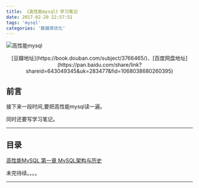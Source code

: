 ```yaml
---
title: 《高性能mysql》学习笔记
date: 2017-02-20 22:57:51
tags: 'mysql'
categories: '数据库优化'
---
```


![高性能mysql](https://img3.doubanio.com/lpic/s4141593.jpg)

<center> [豆瓣地址](https://book.douban.com/subject/3766465/)、[百度网盘地址](https://pan.baidu.com/share/link?shareid=643049345&uk=283477&fid=1068038680260395) </center>


## 前言

接下来一段时间,要把高性能mysql读一遍。

同时还要写学习笔记。

---

## 目录

[高性能MySQL 第一章 MySQL架构与历史](http://wangxiang.net.cn/2017/02/21/mysql-notes-chapter01/)


未完待续。。。。

---